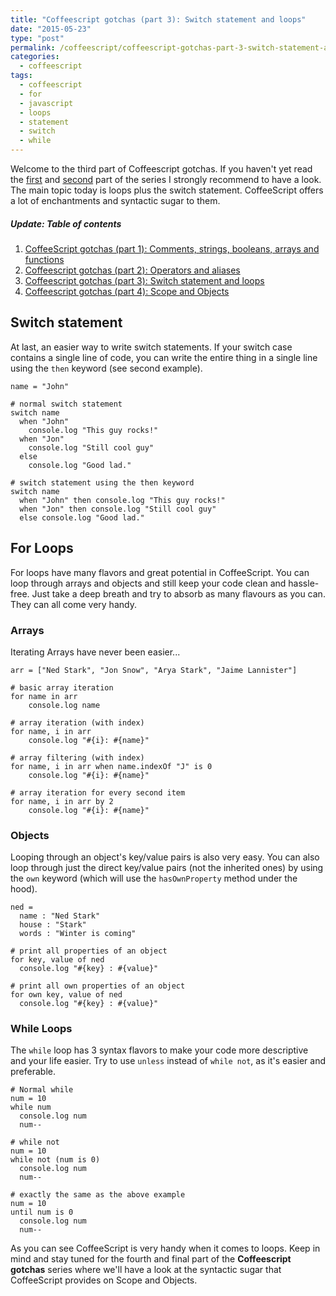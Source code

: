 ```yaml
---
title: "Coffeescript gotchas (part 3): Switch statement and loops"
date: "2015-05-23"
type: "post"
permalink: /coffeescript/coffeescript-gotchas-part-3-switch-statement-and-loops/
categories:
  - coffeescript
tags:
  - coffeescript
  - for
  - javascript
  - loops
  - statement
  - switch
  - while
---
```


Welcome to the third part of Coffeescript gotchas. If you haven't yet read the [first](http://phrappe.com/coffeescript/coffeescript-gotchas-part-1-comments-strings-booleans-arrays-and-functions/) and [second](http://phrappe.com/coffeescript/coffeescript-gotchas-part-2-operators-and-aliases/) part of the series I strongly recommend to have a look. The main topic today is loops plus the switch statement. CoffeeScript offers a lot of enchantments and syntactic sugar to them.

##### Update: Table of contents

1. [CoffeeScript gotchas (part 1): Comments, strings, booleans, arrays and functions](http://phrappe.com/coffeescript/coffeescript-gotchas-part-1-comments-strings-booleans-arrays-and-functions/)
2. [Coffeescript gotchas (part 2): Operators and aliases](http://phrappe.com/coffeescript/coffeescript-gotchas-part-2-operators-and-aliases/)
3. [Coffeescript gotchas (part 3): Switch statement and loops](http://phrappe.com/coffeescript/coffeescript-gotchas-part-3-switch-statement-and-loops/)
4. [Coffeescript gotchas (part 4): Scope and Objects](http://phrappe.com/coffeescript/coffeescript-gotchas-part-4-scope-and-objects/)

## Switch statement

At last, an easier way to write switch statements. If your switch case contains a single line of code, you can write the entire thing in a single line using the `then` keyword (see second example).

```
name = "John"

# normal switch statement
switch name
  when "John"
    console.log "This guy rocks!"
  when "Jon"
    console.log "Still cool guy"
  else
    console.log "Good lad."

# switch statement using the then keyword
switch name
  when "John" then console.log "This guy rocks!"
  when "Jon" then console.log "Still cool guy"
  else console.log "Good lad."
```

## For Loops

For loops have many flavors and great potential in CoffeeScript. You can loop through arrays and objects and still keep your code clean and hassle-free. Just take a deep breath and try to absorb as many flavours as you can. They can all come very handy.

### Arrays

Iterating Arrays have never been easier...

```
arr = ["Ned Stark", "Jon Snow", "Arya Stark", "Jaime Lannister"]

# basic array iteration
for name in arr
    console.log name

# array iteration (with index)
for name, i in arr
    console.log "#{i}: #{name}"

# array filtering (with index)
for name, i in arr when name.indexOf "J" is 0
    console.log "#{i}: #{name}"

# array iteration for every second item
for name, i in arr by 2
    console.log "#{i}: #{name}"
```

### Objects

Looping through an object's key/value pairs is also very easy. You can also loop through just the direct key/value pairs (not the inherited ones) by using the `own` keyword (which will use the `hasOwnProperty` method under the hood).

```
ned =
  name : "Ned Stark"
  house : "Stark"
  words : "Winter is coming"

# print all properties of an object
for key, value of ned
  console.log "#{key} : #{value}"

# print all own properties of an object
for own key, value of ned
  console.log "#{key} : #{value}"
```

### While Loops

The `while` loop has 3 syntax flavors to make your code more descriptive and your life easier. Try to use `unless` instead of `while not`, as it's easier and preferable.

```
# Normal while
num = 10
while num
  console.log num
  num--

# while not
num = 10
while not (num is 0)
  console.log num
  num--

# exactly the same as the above example
num = 10
until num is 0
  console.log num
  num--
```

As you can see CoffeeScript is very handy when it comes to loops. Keep in mind and stay tuned for the fourth and final part of the **Coffeescript gotchas** series where we'll have a look at the syntactic sugar that CoffeeScript provides on Scope and Objects.
